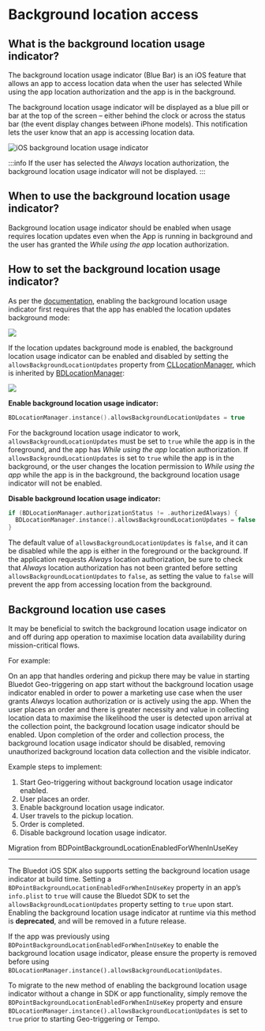Background location access
=========================================

What is the background location usage indicator?
------------------------------------------------

The background location usage indicator (Blue Bar) is an iOS feature that allows an app to access location data when the user has selected While using the app location authorization and the app is in the background.

The background location usage indicator will be displayed as a blue pill or bar at the top of the screen – either behind the clock or across the status bar (the event display changes between iPhone models). This notification lets the user know that an app is accessing location data.

![iOS background location usage indicator](../../../assets/ios-blue-bar.jpg)


:::info
If the user has selected the _Always_ location authorization, the background location usage indicator will not be displayed.
:::

When to use the background location usage indicator?
----------------------------------------------------

Background location usage indicator should be enabled when usage requires location updates even when the App is running in background and the user has granted the _While using the app_ location authorization. 

How to set the background location usage indicator?
---------------------------------------------------

As per the [documentation](https://developer.apple.com/documentation/corelocation/getting_the_user_s_location/handling_location_events_in_the_background), enabling the background location usage indicator first requires that the app has enabled the location updates background mode:

![](../../../assets/ios_background_mode.png)

If the location updates background mode is enabled, the background location usage indicator can be enabled and disabled by setting the `allowsBackgroundLocationUpdates` property from [CLLocationManager](https://developer.apple.com/documentation/corelocation/cllocationmanager), which is inherited by [BDLocationManager](https://ios-docs.bluedot.io/Classes/BDLocationManager.html):

![](../../../assets/iOS_allowsbackgroundlocationupdates.png)  

**Enable background location usage indicator:**     

```swift
BDLocationManager.instance().allowsBackgroundLocationUpdates = true
```

For the background location usage indicator to work, `allowsBackgroundLocationUpdates` must be set to `true` while the app is in the foreground, and the app has _While using the app_ location authorization. If `allowsBackgroundLocationUpdates` is set to `true` while the app is in the background, or the user changes the location permission to _While using the app_ while the app is in the background, the background location usage indicator will not be enabled.

**Disable background location usage indicator:**

```swift
if (BDLocationManager.authorizationStatus != .authorizedAlways) {
  BDLocationManager.instance().allowsBackgroundLocationUpdates = false
}
```

The default value of `allowsBackgroundLocationUpdates` is `false`, and it can be disabled while the app is either in the foreground or the background. If the application requests _Always_ location authorization, be sure to check that _Always_ location authorization has not been granted before setting `allowsBackgroundLocationUpdates` to `false`, as setting the value to `false` will prevent the app from accessing location from the background.

Background location use cases
-----------------------------

It may be beneficial to switch the background location usage indicator on and off during app operation to maximise location data availability during mission-critical flows.

For example: 

On an app that handles ordering and pickup there may be value in starting Bluedot Geo-triggering on app start without the background location usage indicator enabled in order to power a marketing use case when the user grants _Always_ location authorization or is actively using the app. When the user places an order and there is greater necessity and value in collecting location data to maximise the likelihood the user is detected upon arrival at the collection point, the background location usage indicator should be enabled. Upon completion of the order and collection process, the background location usage indicator should be disabled, removing unauthorized background location data collection and the visible indicator.

Example steps to implement:

1.  Start Geo-triggering without background location usage indicator enabled.
2.  User places an order.
3.  Enable background location usage indicator.
4.  User travels to the pickup location.
5.  Order is completed.
6.  Disable background location usage indicator.

Migration from BDPointBackgroundLocationEnabledForWhenInUseKey  

-----------------------------------------------------------------

The Bluedot iOS SDK also supports setting the background location usage indicator at build time. Setting a `BDPointBackgroundLocationEnabledForWhenInUseKey` property in an app’s `info.plist` to `true` will cause the Bluedot SDK to set the `allowsBackgroundLocationUpdates` property setting to `true` upon start. Enabling the background location usage indicator at runtime via this method is **deprecated**, and will be removed in a future release.

If the app was previously using `BDPointBackgroundLocationEnabledForWhenInUseKey` to enable the background location usage indicator, please ensure the property is removed before using `BDLocationManager.instance().allowsBackgroundLocationUpdates`.

To migrate to the new method of enabling the background location usage indicator without a change in SDK or app functionality, simply remove the `BDPointBackgroundLocationEnabledForWhenInUseKey` property and ensure `BDLocationManager.instance().allowsBackgroundLocationUpdates` is set to `true` prior to starting Geo-triggering or Tempo.